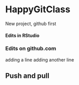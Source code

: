 # HappyGitClass
New project, github first

#### Edits in RStudio

### Edits on github.com
adding a line
adding another line

## Push and pull
